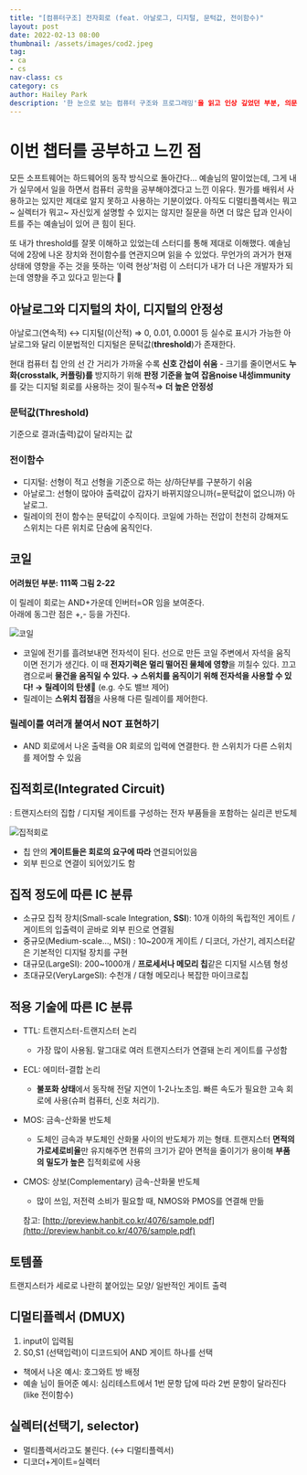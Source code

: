 ```yaml
---
title: "[컴퓨터구조] 전자회로 (feat. 아날로그, 디지털, 문턱값, 전이함수)"
layout: post
date: 2022-02-13 08:00
thumbnail: /assets/images/cod2.jpeg
tag:
- ca
- cs
nav-class: cs
category: cs
author: Hailey Park
description: '한 눈으로 보는 컴퓨터 구조와 프로그래밍'을 읽고 인상 깊었던 부분, 의문이 생긴 부분, 보완이 필요한 부분을 꼽아 나눈다.
---
```

# 이번 챕터를 공부하고 느낀 점
모든 소프트웨어는 하드웨어의 동작 방식으로 돌아간다... 예솔님의 말이었는데, 그게 내가 실무에서 일을 하면서 컴퓨터 공학을 공부해야겠다고 느낀 이유다. 뭔가를 배워서 사용하고는 있지만 제대로 알지 못하고 사용하는 기분이었다. 아직도 디멀티플렉서는 뭐고~ 실렉터가 뭐고~ 자신있게 설명할 수 있지는 않지만 질문을 하면 더 많은 답과 인사이트를 주는 예솔님이 있어 큰 힘이 된다.

또 내가 threshold를 잘못 이해하고 있었는데 스터디를 통해 제대로 이해했다. 예솔님 덕에 2장에 나온 장치와 전이함수를 연관지으며 읽을 수 있었다. 무언가의 과거가 현재 상태에 영향을 주는 것을 뜻하는 ‘이력 현상’처럼 이 스터디가 내가 더 나은 개발자가 되는데 영향을 주고 있다고 믿는다 🥰

## 아날로그와 디지털의 차이, 디지털의 안정성
아날로그(연속적) ↔ 디지털(이산적)
⇒ 0, 0.01, 0.0001 등 실수로 표시가 가능한 아날로그와 달리 이분법적인 디지털은 문턱값(**threshold**)가 존재한다.

현대 컴퓨터 칩 안의 선 간 거리가 가까울 수록 **신호 간섭이 쉬움** - 크기를 줄이면서도 **누화(crosstalk, 커플링)를** 방지하기 위해 **판정 기준을 높여** **잡음noise 내성immunity**를 갖는 디지털 회로를 사용하는 것이 필수적⇒ **더 높은 안정성** 

### 문턱값(Threshold)
기준으로 결과(출력)값이 달라지는 값


### 전이함수
- 디지털: 선형이 적고 선형을 기준으로 하는 상/하단부를 구분하기 쉬움
- 아날로그: 선형이 많아야 출력값이 갑자기 바뀌지않으니까(=문턱값이 없으니까) 아날로그.
- 릴레이의 전이 함수는 문턱값이 수직이다. 코일에 가하는 전압이 천천히 강해져도 스위치는 다른 위치로 단숨에 움직인다.


## 코일
**어려웠던 부분: 111쪽 그림 2-22**

이 릴레이 회로는 AND+가운데 인버터=OR 임을 보여준다.  
아래에 동그란 점은 +,- 등을 가진다.

![코일](https://blog.kakaocdn.net/dn/PYh15/btqAHI4jJKn/MO5GZTqxxQIYCP3oQVkgRk/img.png)

- 코일에 전기를 흘려보내면 전자석이 된다. 선으로 만든 코일 주변에서 자석을 움직이면 전기가 생긴다. 이 때 **전자기력은 멀리 떨어진 물체에 영향**을 끼칠수 있다. 끄고 켬으로써 **물건을 움직일 수 있다. → 스위치를 움직이기 위해 전자석을 사용할 수 있다! → 릴레이의 탄생🔌**
(e.g. 수도 밸브 제어)  
- 릴레이는 **스위치 접점**을 사용해 다른 릴레이를 제어한다.  

### 릴레이를 여러개 붙여서 NOT 표현하기
- AND 회로에서 나온 출력을 OR 회로의 입력에 연결한다. 한 스위치가 다른 스위치를 제어할 수 있음


## 집적회로(Integrated Circuit)
: 트랜지스터의 집합 / 디지털 게이트를 구성하는 전자 부품들을 포함하는 실리콘 반도체

![집적회로](https://docceptor.net/wp-content/uploads/2020/12/digitalintegratedcover_bw.jpg)

- 칩 안의 **게이트들은 회로의 요구에 따라** 연결되어있음
- 외부 핀으로 연결이 되어있기도 함

## 집적 정도에 따른 IC 분류

- 소규모 집적 장치(Small-scale Integration, **SSI**): 10개 이하의 독립적인 게이트 / 게이트의 입출력이 곧바로 외부 핀으로 연결됨
- 중규모(Medium-scale..., MSI) : 10~200개 게이트 / 디코더, 가산기, 레지스터같은 기본적인 디지털 장치를 구현
- 대규모(LargeSI): 200~1000개 / **프로세서나 메모리 칩**같은 디지털 시스템 형성
- 초대규모(VeryLargeSI): 수천개 / 대형 메모리나 복잡한 마이크로칩

## 적용 기술에 따른 IC 분류
- TTL: 트랜지스터-트랜지스터 논리
    - 가장 많이 사용됨. 말그대로 여러 트랜지스터가 연결돼 논리 게이트를 구성함
- ECL: 에미터-결합 논리
    - **불포화 상태**에서 동작해 전달 지연이 1-2나노초임. 빠른 속도가 필요한 고속 회로에 사용(슈퍼 컴퓨터, 신호 처리기).
- MOS: 금속-산화물 반도체
    - 도체인 금속과 부도체인 산화물 사이의 반도체가 끼는 형태. 트랜지스터 **면적의 가로세로비율**만 유지해주면 전류의 크기가 같아 면적을 줄이기가 용이해 **부품의 밀도가 높은** 집적회로에 사용
- CMOS: 상보(Complementary) 금속-산화물 반도체
    - 많이 쓰임, 저전력 소비가 필요할 때, NMOS와 PMOS를 연결해 만듦
    
    참고: [http://preview.hanbit.co.kr/4076/sample.pdf](http://preview.hanbit.co.kr/4076/sample.pdf)


## 토템폴
트랜지스터가 세로로 나란히 붙어있는 모양/ 일반적인 게이트 출력

## 디멀티플렉서 (DMUX)
1. input이 입력됨
2. S0,S1 (선택입력)이 디코드되어 AND 게이트 하나를 선택

- 책에서 나온 예시: 호그와트 방 배정
- 예솔 님이 들어준 예시: 심리테스트에서 1번 문항 답에 따라 2번 문항이 달라진다 (like 전이함수)

## 실렉터(선택기, selector)
- 멀티플렉서라고도 불린다. (↔ 디멀티플렉서)
- 디코더+게이트=실렉터

